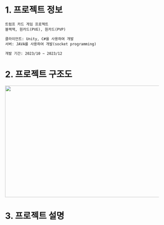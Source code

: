 # 1. 프로젝트 정보

    트럼프 카드 게임 프로젝트
    블랙잭, 원카드(PVE), 원카드(PVP)

    클라이언트: Unity, C#을 사용하여 개발
    서버: JAVA를 사용하여 개발(socket programming)

    개발 기간: 2023/10 ~ 2023/12
# 2. 프로젝트 구조도
<img src="https://github.com/slllldka/Trump_Card_Game/assets/121309640/3737f443-2ba9-4cc0-9556-b73ba0cc24b0" width="800" height="366"/>

# 3. 프로젝트 설명

